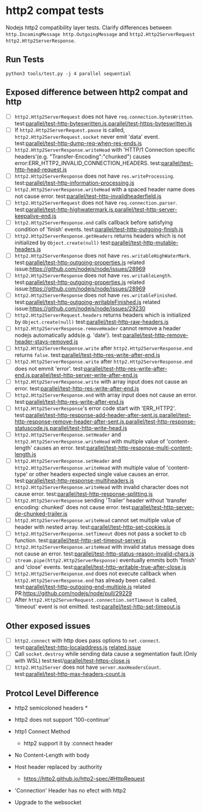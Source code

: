 # http2 compat tests
Nodejs http2 compatibility layer tests. Clarify differences between `http.IncomingMessage http.OutgoingMessage` and `http2.Http2ServerRequest http2.Http2ServerResponse`.

## Run Tests
```
python3 tools/test.py -j 4 parallel sequential
```

## Exposed difference between http2 compat and http

- [ ] `http2.Http2ServerRequest` does not have `req.connection.bytesWritten`.  test:[parallel/test-http-byteswritten.js](https://github.com/sogaani/http2_compat_tests/blob/master/test/parallel/test-http-byteswritten.js),[parallel/test-https-byteswritten.js](https://github.com/sogaani/http2_compat_tests/blob/master/test/parallel/test-https-byteswritten.js)
- [ ] If `http2.Http2ServerRequest.pause` is called, `http2.Http2ServerRequest.socket` never emit 'data' event.  test:[parallel/test-http-dump-req-when-res-ends.js](https://github.com/sogaani/http2_compat_tests/blob/master/test/parallel/test-http-dump-req-when-res-ends.js)
- [ ] `http2.Http2ServerResponse.writeHead` with 'HTTP/1 Connection specific headers'(e.g. "Transfer-Encoding":"chunked") causes error:ERR_HTTP2_INVALID_CONNECTION_HEADERS.  test:[parallel/test-http-head-request.js](https://github.com/sogaani/http2_compat_tests/blob/master/test/parallel/test-http-head-request.js)
- [ ] `http2.Http2ServerResponse` does not have `res.writeProcessing`.  test:[parallel/test-http-information-processing.js](https://github.com/sogaani/http2_compat_tests/blob/master/test/parallel/test-http-information-processing.js)
- [ ] `http2.Http2ServerResponse.writeHead` with a spaced header name does not cause error.  test:[parallel/test-http-invalidheaderfield.js](https://github.com/sogaani/http2_compat_tests/blob/master/test/parallel/test-http-invalidheaderfield.js)
- [ ] `http2.Http2ServerRequest` does not have `req.connection.parser`.  test:[parallel/test-http-highwatermark.js](https://github.com/sogaani/http2_compat_tests/blob/master/test/parallel/test-http-highwatermark.js),[parallel/test-http-server-keepalive-end.js](https://github.com/sogaani/http2_compat_tests/blob/master/test/parallel/test-http-server-keepalive-end.js)
- [ ] `http2.Http2ServerResponse.end` calls callback before satisfying condition of 'finish' events.  test:[parallel/test-http-outgoing-finish.js](https://github.com/sogaani/http2_compat_tests/blob/master/test/parallel/test-http-outgoing-finish.js)
- [ ] `http2.Http2ServerResponse.getHeaders` returns headers which is not initialized by `Object.create(null)`
test:[parallel/test-http-mutable-headers.js](https://github.com/sogaani/http2_compat_tests/blob/master/test/parallel/test-http-mutable-headers.js)
- [ ] `http2.Http2ServerResponse` does not have `res.writableHighWaterMark`.  test:[parallel/test-http-outgoing-properties.js](https://github.com/sogaani/http2_compat_tests/blob/master/test/parallel/test-http-outgoing-properties.js) related issue:https://github.com/nodejs/node/issues/28969
- [ ] `http2.Http2ServerResponse` does not have `res.writableLength`.  test:[parallel/test-http-outgoing-properties.js](https://github.com/sogaani/http2_compat_tests/blob/master/test/parallel/test-http-outgoing-properties.js) related issue:https://github.com/nodejs/node/issues/28969
- [ ] `http2.Http2ServerResponse` does not have `res.writableFinished`.  test:[parallel/test-http-outgoing-writableFinished.js](https://github.com/sogaani/http2_compat_tests/blob/master/test/parallel/test-http-outgoing-writableFinished.js)  related issue:https://github.com/nodejs/node/issues/29230
- [ ] `http2.Http2ServerRequest.headers` returns headers which is initialized by `Object.create(null)`
test:[parallel/test-http-raw-headers.js](https://github.com/sogaani/http2_compat_tests/blob/master/test/parallel/test-http-raw-headers.js)
- [ ] `http2.Http2ServerResponse.removeHeader` cannot remove a header nodejs automatically adds(e.g. 'date').  test:[parallel/test-http-remove-header-stays-removed.js](https://github.com/sogaani/http2_compat_tests/blob/master/test/parallel/test-http-remove-header-stays-removed.js)
- [ ] `http2.Http2ServerResponse.write` after `http2.Http2ServerResponse.end` returns `false`.  test:[parallel/test-http-res-write-after-end.js](https://github.com/sogaani/http2_compat_tests/blob/master/test/parallel/test-http-res-write-after-end.js)
- [ ] `http2.Http2ServerResponse.write` after `http2.Http2ServerResponse.end` does not emmit 'error'.  test:[parallel/test-http-res-write-after-end.js](https://github.com/sogaani/http2_compat_tests/blob/master/test/parallel/test-http-res-write-after-end.js),[parallel/test-http-server-write-after-end.js](https://github.com/sogaani/http2_compat_tests/blob/master/test/parallel/test-http-server-write-after-end.js)
- [ ] `http2.Http2ServerResponse.write` with array input does not cause an error.  test:[parallel/test-http-res-write-after-end.js](https://github.com/sogaani/http2_compat_tests/blob/master/test/parallel/test-http-res-write-after-end.js)
- [ ] `http2.Http2ServerResponse.end` with array input does not cause an error.  test:[parallel/test-http-res-write-after-end.js](https://github.com/sogaani/http2_compat_tests/blob/master/test/parallel/test-http-res-write-after-end.js)
- [ ] `http2.Http2ServerResponse`'s error code start with 'ERR_HTTP2'.  test:[parallel/test-http-response-add-header-after-sent.js](https://github.com/sogaani/http2_compat_tests/blob/master/test/parallel/test-http-response-add-header-after-sent.js),[parallel/test-http-response-remove-header-after-sent.js](https://github.com/sogaani/http2_compat_tests/blob/master/test/parallel/test-http-response-remove-header-after-sent.js),[parallel/test-http-response-statuscode.js](https://github.com/sogaani/http2_compat_tests/blob/master/test/parallel/test-http-response-statuscode.js),[parallel/test-http-write-head.js](https://github.com/sogaani/http2_compat_tests/blob/master/test/parallel/test-http-write-head.js)
- [ ] `http2.Http2ServerResponse.setHeader` and `http2.Http2ServerResponse.writeHead` with multiple value of 'content-length' causes an error.  test:[parallel/test-http-response-multi-content-length.js](https://github.com/sogaani/http2_compat_tests/blob/master/test/parallel/test-http-response-multi-content-length.js)
- [ ] `http2.Http2ServerResponse.setHeader` and `http2.Http2ServerResponse.writeHead` with multiple value of 'content-type' or other headers expected single value causes an error.  test:[parallel/test-http-response-multiheaders.js](https://github.com/sogaani/http2_compat_tests/blob/master/test/parallel/test-http-response-multiheaders.js)
- [ ] `http2.Http2ServerResponse.writeHead` with invalid character does not cause error.  test:[parallel/test-http-response-splitting.js](https://github.com/sogaani/http2_compat_tests/blob/master/test/parallel/test-http-response-splitting.js)
- [ ] `http2.Http2ServerResponse` sending 'Trailer' header without 'transfer encoding: chunked' does not cause error.  test:[parallel/test-http-server-de-chunked-trailer.js](https://github.com/sogaani/http2_compat_tests/blob/master/test/parallel/test-http-server-de-chunked-trailer.js)
- [ ] `http2.Http2ServerResponse.writeHead` cannot set multiple value of header with nested array.  test:[parallel/test-http-set-cookies.js](https://github.com/sogaani/http2_compat_tests/blob/master/test/parallel/test-http-set-cookies.js)
- [ ] `http2.Http2ServerResponse.setTimeout` does not pass a socket to cb function.  test:[parallel/test-http-set-timeout-server.js](https://github.com/sogaani/http2_compat_tests/blob/master/test/parallel/test-http-set-timeout-server.js)
- [ ] `http2.Http2ServerResponse.writeHead` with invalid status message does not cause an error.  test:[parallel/test-http-status-reason-invalid-chars.js](https://github.com/sogaani/http2_compat_tests/blob/master/test/parallel/test-http-status-reason-invalid-chars.js)
- [ ] `stream.pipe(http2.Http2ServerResponse)` eventually emmits both 'finish' and 'close' events.  test:[parallel/test-http-writable-true-after-close.js](https://github.com/sogaani/http2_compat_tests/blob/master/test/parallel/test-http-writable-true-after-close.js)
- [ ] `http2.Http2ServerResponse.end` does not execute callback when  `http2.Http2ServerResponse.end` has already been called.  test:[parallel/test-http-outgoing-end-multiple.js](https://github.com/sogaani/http2_compat_tests/blob/master/test/parallel/test-http-outgoing-end-multiple.js) related PR:https://github.com/nodejs/node/pull/29229
- [ ] After `http2.Http2ServerRequest.connection.setTimeout` is called, 'timeout' event is not emitted.  test:[parallel/test-http-set-timeout.js](https://github.com/sogaani/http2_compat_tests/blob/master/test/parallel/test-http-set-timeout.js)

## Other exposed issues
- [ ] `http2.connect` with http does pass options to `net.connect`.  test:[parallel/test-http-localaddress.js](https://github.com/sogaani/http2_compat_tests/blob/master/test/parallel/test-http-localaddress.js) [related issue](https://github.com/nodejs/node/issues/29811)
- [ ] Call `socket.destroy` while sending data cause a segmentation fault.(Only with WSL)  test:test/[parallel/test-https-close.js](https://github.com/sogaani/http2_compat_tests/blob/master/test/parallel/test-https-close.js)
- [ ] `http2.Http2Server` does not have `server.maxHeadersCount`.  test:[parallel/test-http-max-headers-count.js](https://github.com/sogaani/http2_compat_tests/blob/master/test/parallel/test-http-max-headers-count.js)

## Protcol Level Difference
* http2 semicoloned headers
    * 

* http2 does not support '100-continue'

* http1 Connect Method
    * http2 support it by :connect header

* No Content-Length with body

* Host header replaced by :authority
    * https://http2.github.io/http2-spec/#HttpRequest

* 'Connection' Header has no efect with http2

* Upgrade to the websocket